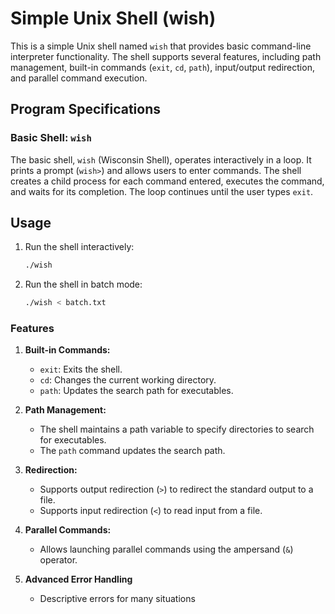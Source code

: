 # Simple Unix Shell (wish)

This is a simple Unix shell named `wish` that provides basic command-line interpreter functionality. The shell supports several features, including path management, built-in commands (`exit`, `cd`, `path`), input/output redirection, and parallel command execution.

## Program Specifications

### Basic Shell: `wish`

The basic shell, `wish` (Wisconsin Shell), operates interactively in a loop. It prints a prompt (`wish>`) and allows users to enter commands. The shell creates a child process for each command entered, executes the command, and waits for its completion. The loop continues until the user types `exit`.

## Usage

1. Run the shell interactively:

   ```bash
   ./wish
   ```

2. Run the shell in batch mode:

   ```bash
   ./wish < batch.txt
   ```


### Features

1. **Built-in Commands:**
   - `exit`: Exits the shell.
   - `cd`: Changes the current working directory.
   - `path`: Updates the search path for executables.

2. **Path Management:**
   - The shell maintains a path variable to specify directories to search for executables.
   - The `path` command updates the search path.

3. **Redirection:**
   - Supports output redirection (`>`) to redirect the standard output to a file.
   - Supports input redirection (`<`) to read input from a file.

4. **Parallel Commands:**
   - Allows launching parallel commands using the ampersand (`&`) operator.

5. **Advanced Error Handling**
   - Descriptive errors for many situations
